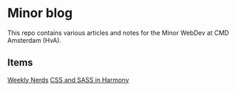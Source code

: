 # Minor blog
This repo contains various articles and notes for the Minor WebDev at CMD Amsterdam (HvA).

## Items
[Weekly Nerds](NERDS.md)
[CSS and SASS in Harmony](CSSSASSHARMONY.md)

